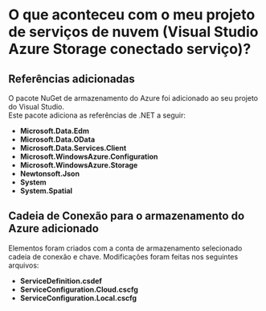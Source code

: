 <properties
    pageTitle="O que aconteceu ao meu projeto de serviço de nuvem? | Microsoft Azure | Serviços do Visual Studio conectado"
    description="Descreve o que acontece em um projeto de serviços de nuvem depois de se conectar a uma conta de armazenamento do Azure usando o Visual Studio conectado serviços"
    services="storage"
    documentationCenter=""
    authors="TomArcher"
    manager="douge"
    editor=""/>

<tags
    ms.service="storage"
    ms.workload="web"
    ms.tgt_pltfrm="vs-what-happened"
    ms.devlang="na"
    ms.topic="article"
    ms.date="08/15/2016"
    ms.author="tarcher"/>

# <a name="what-happened-to-my-cloud-services-project-visual-studio-azure-storage-connected-service"></a>O que aconteceu com o meu projeto de serviços de nuvem (Visual Studio Azure Storage conectado serviço)?

## <a name="references-added"></a>Referências adicionadas

O pacote NuGet de armazenamento do Azure foi adicionado ao seu projeto do Visual Studio.  
Este pacote adiciona as referências de .NET a seguir:

- **Microsoft.Data.Edm**
- **Microsoft.Data.OData**
- **Microsoft.Data.Services.Client**
- **Microsoft.WindowsAzure.Configuration**
- **Microsoft.WindowsAzure.Storage**
- **Newtonsoft.Json**
- **System**
- **System.Spatial**

## <a name="connection-string-for-azure-storage-added"></a>Cadeia de Conexão para o armazenamento do Azure adicionado
Elementos foram criados com a conta de armazenamento selecionado cadeia de conexão e chave. Modificações foram feitas nos seguintes arquivos:

- **ServiceDefinition.csdef**
- **ServiceConfiguration.Cloud.cscfg**
- **ServiceConfiguration.Local.cscfg**
